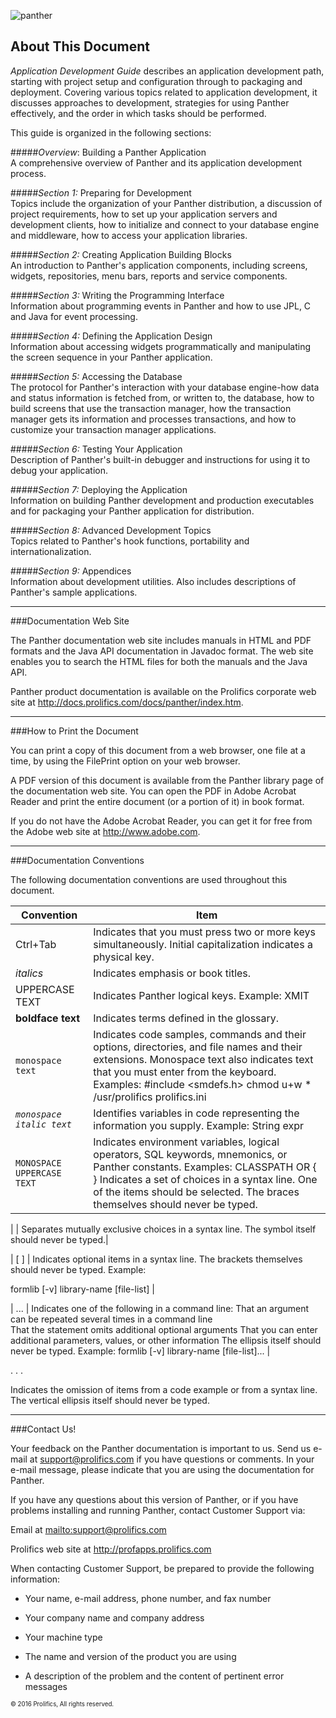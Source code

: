 
[panther]: http://docs.prolifics.com/docs/panther/html/dev_html/images/xpantxtsb.gif.pagespeed.ic.DZ2Phlj8W-.png

![panther][panther] 

## About This Document

_Application Development Guide_ describes an application development path, starting with project setup and configuration through to packaging and deployment. Covering various topics related to application development, it discusses approaches to development, strategies for using Panther effectively, and the order in which tasks should be performed.

This guide is organized in the following sections:

#####_Overview_: Building a Panther Application  
A comprehensive overview of Panther and its application development process.

#####_Section 1:_ Preparing for Development  
Topics include the organization of your Panther distribution, a discussion of project requirements, how to set up your application servers and development clients, how to initialize and connect to your database engine and middleware, how to access your application libraries.

#####_Section 2:_ Creating Application Building Blocks  
An introduction to Panther's application components, including screens, widgets, repositories, menu bars, reports and service components.

#####_Section 3:_ Writing the Programming Interface  
Information about programming events in Panther and how to use JPL, C and Java for event processing.

#####_Section 4:_ Defining the Application Design  
Information about accessing widgets programmatically and manipulating the screen sequence in your Panther application.

#####_Section 5:_ Accessing the Database  
The protocol for Panther's interaction with your database engine-how data and status information is fetched from, or written to, the database, how to build screens that use the transaction manager, how the transaction manager gets its information and processes transactions, and how to customize your transaction manager applications.

#####_Section 6:_ Testing Your Application  
Description of Panther's built-in debugger and instructions for using it to debug your application.

#####_Section 7:_ Deploying the Application  
Information on building Panther development and production executables and for packaging your Panther application for distribution.

#####_Section 8:_ Advanced Development Topics  
Topics related to Panther's hook functions, portability and internationalization.

#####_Section 9:_ Appendices  
Information about development utilities. Also includes descriptions of Panther's sample applications.

---
###Documentation Web Site

The Panther documentation web site includes manuals in HTML and PDF formats and the Java API documentation in Javadoc format. The web site enables you to search the HTML files for both the manuals and the Java API.  

Panther product documentation is available on the Prolifics corporate web site at http://docs.prolifics.com/docs/panther/index.htm.

---
###How to Print the Document


You can print a copy of this document from a web browser, one file at a time, by using the FilePrint option on your web browser.  

A PDF version of this document is available from the Panther library page of the documentation web site. You can open the PDF in Adobe Acrobat Reader and print the entire document (or a portion of it) in book format.  

If you do not have the Adobe Acrobat Reader, you can get it for free from the Adobe web site at http://www.adobe.com.  

---
###Documentation Conventions


The following documentation conventions are used throughout this document.  


| Convention | Item |
|------------|------|
| Ctrl+Tab | Indicates that you must press two or more keys simultaneously. Initial capitalization indicates a physical key. |
| _italics_ | Indicates emphasis or book titles. |
| UPPERCASE TEXT | Indicates Panther logical keys.  Example:  XMIT |
| **boldface text** | Indicates terms defined in the glossary. |
| `monospace text` | Indicates code samples, commands and their options, directories, and file names and their extensions. Monospace text also indicates text that you must enter from the keyboard.  Examples:   #include <smdefs.h>  chmod u+w *  /usr/prolifics  prolifics.ini |
| _`monospace italic text`_ | Identifies variables in code representing the information you supply.  Example:  String expr  |
| `MONOSPACE UPPERCASE TEXT` | Indicates environment variables, logical operators, SQL keywords, mnemonics, or Panther constants.  Examples:  CLASSPATH  OR  { } Indicates a set of choices in a syntax line. One of the items should be selected. The braces themselves should never be typed. |



| | Separates mutually exclusive choices in a syntax line. The symbol itself should never be typed.|

| [ ] | Indicates optional items in a syntax line. The brackets themselves should never be typed.  Example:

formlib [-v] library-name [file-list] |

| ... | Indicates one of the following in a command line: That an argument can be repeated several times in a command line  
That the statement omits additional optional arguments  That you can enter additional parameters, values, or other information  The ellipsis itself should never be typed.  Example:  formlib [-v] library-name [file-list]... |

.
.
.

Indicates the omission of items from a code example or from a syntax line. The vertical ellipsis itself should never be typed.

---
###Contact Us!


Your feedback on the Panther documentation is important to us. Send us e-mail at support@prolifics.com if you have questions or comments. In your e-mail message, please indicate that you are using the documentation for Panther.

If you have any questions about this version of Panther, or if you have problems installing and running Panther, contact Customer Support via:

Email at <mailto:support@prolifics.com>

Prolifics web site at http://profapps.prolifics.com

When contacting Customer Support, be prepared to provide the following information:

* Your name, e-mail address, phone number, and fax number

* Your company name and company address

* Your machine type

* The name and version of the product you are using

* A description of the problem and the content of pertinent error messages
  
  
<sub><sup> &copy; 2016 Prolifics, All rights reserved. </sup></sub>
